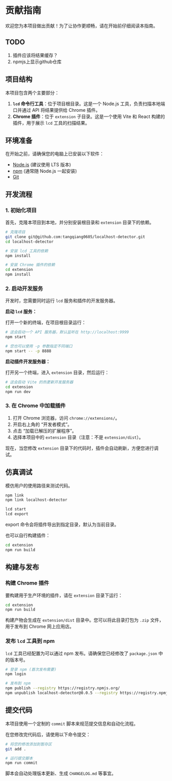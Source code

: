 # 贡献指南

欢迎您为本项目做出贡献！为了让协作更顺畅，请在开始前仔细阅读本指南。

## TODO

1. 插件应该将结果缓存？
2. npmjs上显示github仓库

## 项目结构

本项目包含两个主要部分：

1.  **`lcd` 命令行工具**：位于项目根目录。这是一个 Node.js 工具，负责扫描本地端口并通过 API 将结果提供给 Chrome 插件。
2.  **Chrome 插件**：位于 `extension` 子目录。这是一个使用 Vite 和 React 构建的插件，用于展示 `lcd` 工具的扫描结果。

## 环境准备

在开始之前，请确保您的电脑上已安装以下软件：

*   [Node.js](https://nodejs.org/) (建议使用 LTS 版本)
*   [npm](https://www.npmjs.com/) (通常随 Node.js 一起安装)
*   [Git](https://git-scm.com/)

## 开发流程

### 1. 初始化项目

首先，克隆本项目到本地，并分别安装根目录和 `extension` 目录下的依赖。

```bash
# 克隆项目
git clone git@github.com:tangqiang0605/localhost-detector.git
cd localhost-detector

# 安装 lcd 工具的依赖
npm install

# 安装 Chrome 插件的依赖
cd extension
npm install
```

### 2. 启动开发服务

开发时，您需要同时运行 `lcd` 服务和插件的开发服务器。

**启动 `lcd` 服务：**

打开一个新的终端，在项目根目录运行：

```bash
# 这会启动一个 API 服务器，默认监听在 http://localhost:9999
npm start

# 您也可以使用 -p 参数指定不同端口
npm start -- -p 8888
```

**启动插件开发服务器：**

打开另一个终端，进入 `extension` 目录，然后运行：

```bash
# 这会启动 Vite 的热更新开发服务器
cd extension
npm run dev
```

### 3. 在 Chrome 中加载插件

1.  打开 Chrome 浏览器，访问 `chrome://extensions/`。
2.  开启右上角的 “开发者模式”。
3.  点击 “加载已解压的扩展程序”。
4.  选择本项目中的 `extension` 目录（注意：不是 `extension/dist`）。

现在，当您修改 `extension` 目录下的代码时，插件会自动刷新，方便您进行调试。

## 仿真调试

模仿用户的使用路径来测试代码。

```bash
npm link
npm link localhost-detector

lcd start
lcd export
```

export 命令会将插件导出到指定目录，默认为当前目录。

也可以自行构建插件：

```bash
cd extension
npm run build
```


## 构建与发布

### 构建 Chrome 插件

要构建用于生产环境的插件，请在 `extension` 目录下运行：

```bash
cd extension
npm run build
```

构建产物会生成在 `extension/dist` 目录中。您可以将此目录打包为 `.zip` 文件，用于发布到 Chrome 网上应用店。

### 发布 `lcd` 工具到 npm

`lcd` 工具已经配置为可以通过 npm 发布。请确保您已经修改了 `package.json` 中的版本号。

```bash
# 登录 npm (首次发布需要)
npm login

# 发布到 npm
npm publish --registry https://registry.npmjs.org/
npm unpublish localhost-detector@0.0.5 --registry https://registry.npmjs.org/
```

## 提交代码

本项目使用一个定制的 `commit` 脚本来规范提交信息和自动化流程。

在您修改完代码后，请使用以下命令提交：

```bash
# 将您的修改添加到暂存区
git add .

# 运行提交脚本
npm run commit
```

脚本会自动处理版本更新、生成 `CHANGELOG.md` 等事宜。
